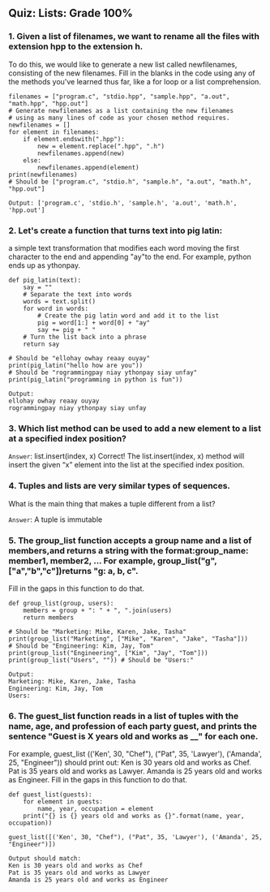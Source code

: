 ## Quiz: Lists: Grade 100%

### 1. Given a list of filenames, we want to rename all the files with extension hpp to the extension h.
To do this, we would like to generate a new list called newfilenames, 
consisting of the new filenames.
Fill in the blanks in the code using any of the methods you've learned thus far,
like a for loop or a list comprehension.
~~~
filenames = ["program.c", "stdio.hpp", "sample.hpp", "a.out", "math.hpp", "hpp.out"]
# Generate newfilenames as a list containing the new filenames
# using as many lines of code as your chosen method requires.
newfilenames = []
for element in filenames:
    if element.endswith(".hpp"):
        new = element.replace(".hpp", ".h")
        newfilenames.append(new)
    else:
        newfilenames.append(element)
print(newfilenames)
# Should be ["program.c", "stdio.h", "sample.h", "a.out", "math.h", "hpp.out"]

Output: ['program.c', 'stdio.h', 'sample.h', 'a.out', 'math.h', 'hpp.out']
~~~

### 2. Let's create a function that turns text into pig latin:
a simple text transformation that modifies each word
moving the first character to the end and appending "ay"to the end.
For example, python ends up as ythonpay.
~~~
def pig_latin(text):
    say = ""
    # Separate the text into words
    words = text.split()
    for word in words:
        # Create the pig latin word and add it to the list
        pig = word[1:] + word[0] + "ay"
        say += pig + " "
    # Turn the list back into a phrase
    return say

# Should be "ellohay owhay reaay ouyay"
print(pig_latin("hello how are you")) 
# Should be "rogrammingpay niay ythonpay siay unfay"
print(pig_latin("programming in python is fun")) 

Output:
ellohay owhay reaay ouyay 
rogrammingpay niay ythonpay siay unfay  
~~~

### 3. Which list method can be used to add a new element to a list at a specified index position?

`Answer`: list.insert(index, x)
Correct! The list.insert(index, x) method will insert the given “x” element into 
the list at the specified index position.

### 4. Tuples and lists are very similar types of sequences. 
What is the main thing that makes a tuple different from a list?

`Answer`: A tuple is immutable

### 5. The group_list function accepts a group name and a list of members,and returns a string with the format:group_name: member1, member2, ... For example, group_list("g", ["a","b","c"])returns "g: a, b, c".
Fill in the gaps in this function to do that.
~~~
def group_list(group, users):
    members = group + ": " + ", ".join(users)
    return members

# Should be "Marketing: Mike, Karen, Jake, Tasha"
print(group_list("Marketing", ["Mike", "Karen", "Jake", "Tasha"])) 
# Should be "Engineering: Kim, Jay, Tom"
print(group_list("Engineering", ["Kim", "Jay", "Tom"])) 
print(group_list("Users", "")) # Should be "Users:"

Output:
Marketing: Mike, Karen, Jake, Tasha
Engineering: Kim, Jay, Tom
Users:
~~~

### 6. The guest_list function reads in a list of tuples with the name, age, and profession of each party guest, and prints the sentence "Guest is X years old and works as __" for each one. 
For example, 
guest_list (('Ken', 30, "Chef"), ("Pat", 35, 'Lawyer'), ('Amanda', 25, "Engineer")) 
should print out: Ken is 30 years old and works as Chef. 
Pat is 35 years old and works as Lawyer. 
Amanda is 25 years old and works as Engineer. 
Fill in the gaps in this function to do that.
~~~
def guest_list(guests):
    for element in guests:
        name, year, occupation = element
    print("{} is {} years old and works as {}".format(name, year, occupation))

guest_list([('Ken', 30, "Chef"), ("Pat", 35, 'Lawyer'), ('Amanda', 25, "Engineer")])

Output should match:
Ken is 30 years old and works as Chef
Pat is 35 years old and works as Lawyer
Amanda is 25 years old and works as Engineer
~~~
